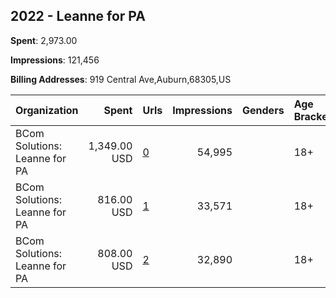 ## 2022 - Leanne for PA 
**Spent**: 2,973.00

**Impressions**: 121,456

**Billing Addresses**: 919 Central Ave,Auburn,68305,US

|Organization|Spent|Urls|Impressions|Genders|Age Brackets|Country Codes|
|:---|---:|:---|---:|:---|:---|:---|
|BCom Solutions: Leanne for PA|1,349.00 USD|[0](https://www.snap.com/political-ads/asset/d6d7c7e1bd495e96bac0084e99be72302ff425ab3075298f7ea32051d364bf45?mediaType=png)|54,995||18+|united states|
|BCom Solutions: Leanne for PA|816.00 USD|[1](https://www.snap.com/political-ads/asset/cd0a7df57ee60740366f37d8aea01185cae86fa7e20019647fc6e03c781d986a?mediaType=png)|33,571||18+|united states|
|BCom Solutions: Leanne for PA|808.00 USD|[2](https://www.snap.com/political-ads/asset/0b938b2b127f4fa30e6329e9bbb5bccef903f1e4f3413dcc1eb85cf39f0871eb?mediaType=png)|32,890||18+|united states|
